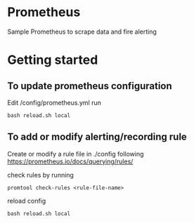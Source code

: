 # Prometheus

Sample Prometheus to scrape data and fire alerting

# Getting started
## To update prometheus configuration
Edit /config/prometheus.yml
run
```
bash reload.sh local
```

## To add or modify alerting/recording rule
Create or modify a rule file in ./config following https://prometheus.io/docs/querying/rules/

check rules by running
```
promtool check-rules <rule-file-name>
```

reload config
```
bash reload.sh local
```
